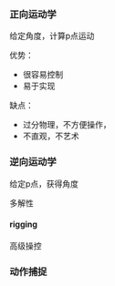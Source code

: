 ### 正向运动学

给定角度，计算p点运动

优势：

- 很容易控制
- 易于实现

缺点：

- 过分物理，不方便操作，
- 不直观，不艺术

### 逆向运动学

给定p点，获得角度

多解性 



#### rigging

高级操控

  

### 动作捕捉